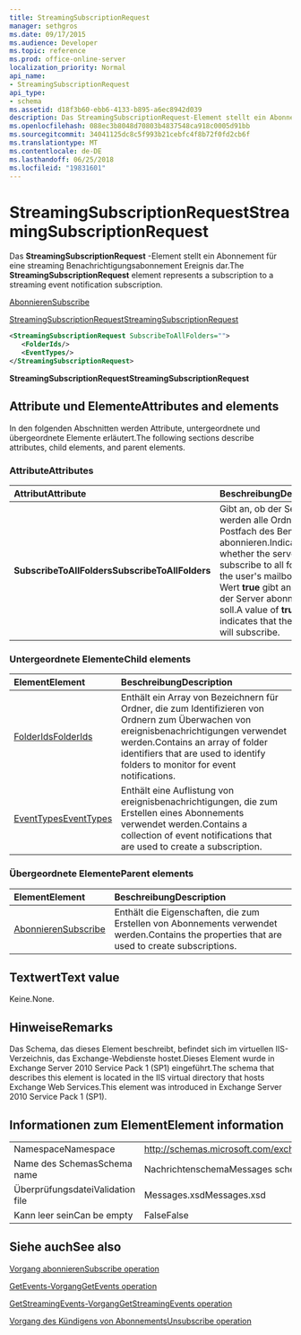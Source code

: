 ```yaml
---
title: StreamingSubscriptionRequest
manager: sethgros
ms.date: 09/17/2015
ms.audience: Developer
ms.topic: reference
ms.prod: office-online-server
localization_priority: Normal
api_name:
- StreamingSubscriptionRequest
api_type:
- schema
ms.assetid: d18f3b60-ebb6-4133-b895-a6ec8942d039
description: Das StreamingSubscriptionRequest-Element stellt ein Abonnement für eine streaming Benachrichtigungsabonnement Ereignis dar.
ms.openlocfilehash: 088ec3b8048d70803b4837548ca918c0005d91bb
ms.sourcegitcommit: 34041125dc8c5f993b21cebfc4f8b72f0fd2cb6f
ms.translationtype: MT
ms.contentlocale: de-DE
ms.lasthandoff: 06/25/2018
ms.locfileid: "19831601"
---
```

# <a name="streamingsubscriptionrequest"></a><span data-ttu-id="33092-103">StreamingSubscriptionRequest</span><span class="sxs-lookup"><span data-stu-id="33092-103">StreamingSubscriptionRequest</span></span>

<span data-ttu-id="33092-104">Das **StreamingSubscriptionRequest** -Element stellt ein Abonnement für eine streaming Benachrichtigungsabonnement Ereignis dar.</span><span class="sxs-lookup"><span data-stu-id="33092-104">The **StreamingSubscriptionRequest** element represents a subscription to a streaming event notification subscription.</span></span> 
  
[<span data-ttu-id="33092-105">Abonnieren</span><span class="sxs-lookup"><span data-stu-id="33092-105">Subscribe</span></span>](subscribe.md)
  
[<span data-ttu-id="33092-106">StreamingSubscriptionRequest</span><span class="sxs-lookup"><span data-stu-id="33092-106">StreamingSubscriptionRequest</span></span>](streamingsubscriptionrequest.md)
  
```xml
<StreamingSubscriptionRequest SubscribeToAllFolders="">
   <FolderIds/>
   <EventTypes/>
</StreamingSubscriptionRequest>
```

 <span data-ttu-id="33092-107">**StreamingSubscriptionRequest**</span><span class="sxs-lookup"><span data-stu-id="33092-107">**StreamingSubscriptionRequest**</span></span>
## <a name="attributes-and-elements"></a><span data-ttu-id="33092-108">Attribute und Elemente</span><span class="sxs-lookup"><span data-stu-id="33092-108">Attributes and elements</span></span>

<span data-ttu-id="33092-109">In den folgenden Abschnitten werden Attribute, untergeordnete und übergeordnete Elemente erläutert.</span><span class="sxs-lookup"><span data-stu-id="33092-109">The following sections describe attributes, child elements, and parent elements.</span></span>
  
### <a name="attributes"></a><span data-ttu-id="33092-110">Attribute</span><span class="sxs-lookup"><span data-stu-id="33092-110">Attributes</span></span>

|<span data-ttu-id="33092-111">**Attribut**</span><span class="sxs-lookup"><span data-stu-id="33092-111">**Attribute**</span></span>|<span data-ttu-id="33092-112">**Beschreibung**</span><span class="sxs-lookup"><span data-stu-id="33092-112">**Description**</span></span>|
|:-----|:-----|
|<span data-ttu-id="33092-113">**SubscribeToAllFolders**</span><span class="sxs-lookup"><span data-stu-id="33092-113">**SubscribeToAllFolders**</span></span> <br/> |<span data-ttu-id="33092-114">Gibt an, ob der Server werden alle Ordner im Postfach des Benutzers abonnieren.</span><span class="sxs-lookup"><span data-stu-id="33092-114">Indicates whether the server will subscribe to all folders in the user's mailbox.</span></span> <span data-ttu-id="33092-115">Der Wert **true** gibt an, dass der Server abonnieren soll.</span><span class="sxs-lookup"><span data-stu-id="33092-115">A value of **true** indicates that the server will subscribe.</span></span>  <br/> |
   
### <a name="child-elements"></a><span data-ttu-id="33092-116">Untergeordnete Elemente</span><span class="sxs-lookup"><span data-stu-id="33092-116">Child elements</span></span>

|<span data-ttu-id="33092-117">**Element**</span><span class="sxs-lookup"><span data-stu-id="33092-117">**Element**</span></span>|<span data-ttu-id="33092-118">**Beschreibung**</span><span class="sxs-lookup"><span data-stu-id="33092-118">**Description**</span></span>|
|:-----|:-----|
|[<span data-ttu-id="33092-119">FolderIds</span><span class="sxs-lookup"><span data-stu-id="33092-119">FolderIds</span></span>](folderids.md) <br/> |<span data-ttu-id="33092-120">Enthält ein Array von Bezeichnern für Ordner, die zum Identifizieren von Ordnern zum Überwachen von ereignisbenachrichtigungen verwendet werden.</span><span class="sxs-lookup"><span data-stu-id="33092-120">Contains an array of folder identifiers that are used to identify folders to monitor for event notifications.</span></span>  <br/> |
|[<span data-ttu-id="33092-121">EventTypes</span><span class="sxs-lookup"><span data-stu-id="33092-121">EventTypes</span></span>](eventtypes.md) <br/> |<span data-ttu-id="33092-122">Enthält eine Auflistung von ereignisbenachrichtigungen, die zum Erstellen eines Abonnements verwendet werden.</span><span class="sxs-lookup"><span data-stu-id="33092-122">Contains a collection of event notifications that are used to create a subscription.</span></span>  <br/> |
   
### <a name="parent-elements"></a><span data-ttu-id="33092-123">Übergeordnete Elemente</span><span class="sxs-lookup"><span data-stu-id="33092-123">Parent elements</span></span>

|<span data-ttu-id="33092-124">**Element**</span><span class="sxs-lookup"><span data-stu-id="33092-124">**Element**</span></span>|<span data-ttu-id="33092-125">**Beschreibung**</span><span class="sxs-lookup"><span data-stu-id="33092-125">**Description**</span></span>|
|:-----|:-----|
|[<span data-ttu-id="33092-126">Abonnieren</span><span class="sxs-lookup"><span data-stu-id="33092-126">Subscribe</span></span>](subscribe.md) <br/> |<span data-ttu-id="33092-127">Enthält die Eigenschaften, die zum Erstellen von Abonnements verwendet werden.</span><span class="sxs-lookup"><span data-stu-id="33092-127">Contains the properties that are used to create subscriptions.</span></span>  <br/> |
   
## <a name="text-value"></a><span data-ttu-id="33092-128">Textwert</span><span class="sxs-lookup"><span data-stu-id="33092-128">Text value</span></span>

<span data-ttu-id="33092-129">Keine.</span><span class="sxs-lookup"><span data-stu-id="33092-129">None.</span></span>
  
## <a name="remarks"></a><span data-ttu-id="33092-130">Hinweise</span><span class="sxs-lookup"><span data-stu-id="33092-130">Remarks</span></span>

<span data-ttu-id="33092-131">Das Schema, das dieses Element beschreibt, befindet sich im virtuellen IIS-Verzeichnis, das Exchange-Webdienste hostet.Dieses Element wurde in Exchange Server 2010 Service Pack 1 (SP1) eingeführt.</span><span class="sxs-lookup"><span data-stu-id="33092-131">The schema that describes this element is located in the IIS virtual directory that hosts Exchange Web Services.This element was introduced in Exchange Server 2010 Service Pack 1 (SP1).</span></span>
  
## <a name="element-information"></a><span data-ttu-id="33092-132">Informationen zum Element</span><span class="sxs-lookup"><span data-stu-id="33092-132">Element information</span></span>

|||
|:-----|:-----|
|<span data-ttu-id="33092-133">Namespace</span><span class="sxs-lookup"><span data-stu-id="33092-133">Namespace</span></span>  <br/> |http://schemas.microsoft.com/exchange/services/2006/messages  <br/> |
|<span data-ttu-id="33092-134">Name des Schemas</span><span class="sxs-lookup"><span data-stu-id="33092-134">Schema name</span></span>  <br/> |<span data-ttu-id="33092-135">Nachrichtenschema</span><span class="sxs-lookup"><span data-stu-id="33092-135">Messages schema</span></span>  <br/> |
|<span data-ttu-id="33092-136">Überprüfungsdatei</span><span class="sxs-lookup"><span data-stu-id="33092-136">Validation file</span></span>  <br/> |<span data-ttu-id="33092-137">Messages.xsd</span><span class="sxs-lookup"><span data-stu-id="33092-137">Messages.xsd</span></span>  <br/> |
|<span data-ttu-id="33092-138">Kann leer sein</span><span class="sxs-lookup"><span data-stu-id="33092-138">Can be empty</span></span>  <br/> |<span data-ttu-id="33092-139">False</span><span class="sxs-lookup"><span data-stu-id="33092-139">False</span></span>  <br/> |
   
## <a name="see-also"></a><span data-ttu-id="33092-140">Siehe auch</span><span class="sxs-lookup"><span data-stu-id="33092-140">See also</span></span>



[<span data-ttu-id="33092-141">Vorgang abonnieren</span><span class="sxs-lookup"><span data-stu-id="33092-141">Subscribe operation</span></span>](subscribe-operation.md)
  
[<span data-ttu-id="33092-142">GetEvents-Vorgang</span><span class="sxs-lookup"><span data-stu-id="33092-142">GetEvents operation</span></span>](getevents-operation.md)
  
[<span data-ttu-id="33092-143">GetStreamingEvents-Vorgang</span><span class="sxs-lookup"><span data-stu-id="33092-143">GetStreamingEvents operation</span></span>](getstreamingevents-operation.md)
  
[<span data-ttu-id="33092-144">Vorgang des Kündigens von Abonnements</span><span class="sxs-lookup"><span data-stu-id="33092-144">Unsubscribe operation</span></span>](unsubscribe-operation.md)

